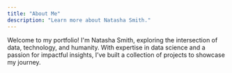 ```yaml
---
title: "About Me"
description: "Learn more about Natasha Smith."
---
```


Welcome to my portfolio! I'm Natasha Smith, exploring the intersection of data, technology, and humanity. With expertise in data science and a passion for impactful insights, I’ve built a collection of projects to showcase my journey.


